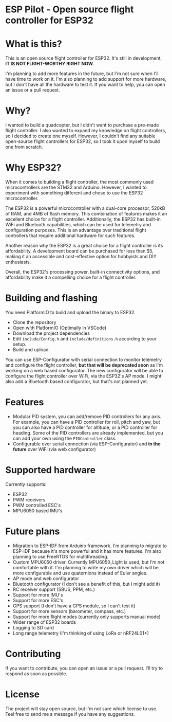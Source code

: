 # ESP Pilot - Open source flight controller for ESP32

# What is this?
This is an open source flight controller for ESP32. It's still in development, <b>IT IS NOT FLIGHT-WORTHY RIGHT NOW.</b>

I'm planning to add more features in the future, but I'm not sure when I'll have time to work on it. I'm also planning to add support for more hardware, but I don't have all the hardware to test it. If you want to help, you can open an issue or a pull request.

# Why?
I wanted to build a quadcopter, but I didn't want to purchase a pre-made flight controller. I also wanted to expand my knowledge on flight controllers, so I decided to create one myself. However, I couldn't find any suitable open-source flight controllers for ESP32, so I took it upon myself to build one from scratch.

# Why ESP32?
When it comes to building a flight controller, the most commonly used microcontrollers are the STM32 and Arduino. However, I wanted to experiment with something different and chose to use the ESP32 microcontroller.

The ESP32 is a powerful microcontroller with a dual-core processor, 520kB of RAM, and 4MB of flash memory. This combination of features makes it an excellent choice for a flight controller. Additionally, the ESP32 has built-in WiFi and Bluetooth capabilities, which can be used for telemetry and configuration purposes. This is an advantage over traditional flight controllers that require additional hardware for such features.

Another reason why the ESP32 is a great choice for a flight controller is its affordability. A development board can be purchased for less than $5, making it an accessible and cost-effective option for hobbyists and DIY enthusiasts.

Overall, the ESP32's processing power, built-in connectivity options, and affordability make it a compelling choice for a flight controller.

# Building and flashing
You need PlatformIO to build and upload the binary to ESP32.
- Clone the repository
- Open with PlatformIO (Optimally in VSCode)
- Download the project dependencies
- Edit `include/Config.h` and `include/definitions.h` according to your setup.
- Build and upload.

You can use ESP-Configurator with serial connection to monitor telemetry and configure the flight controller, <b>but that will be deprecated soon</b> as I'm working on a web based configurator. The new configurator will be able to configure the flight controller over WiFi, via the ESP32's AP mode. I might also add a Bluetooth based configurator, but that's not planned yet.

# Features
- Modular PID system, you can add/remove PID controllers for any axis. For example, you can have a PID controller for roll, pitch and yaw, but you can also have a PID controller for altitude, or a PID controller for heading. Some of the PID controllers are already implemented, but you can add your own using the `PIDController` class.
- Configurable over serial connection (via ESP-Configurator) and <b>in the future</b> over WiFi (via web configurator)

# Supported hardware
Currently supports:
- ESP32
- PWM receivers
- PWM controlled ESC's
- MPU6050 based IMU's

# Future plans
- Migration to ESP-IDF from Arduino framework. I'm planning to migrate to ESP-IDF because it's more powerful and it has more features. I'm also planning to use FreeRTOS for multithreading.
- Custom MPU6050 driver. Currently MPU6050_Light is used, but I'm not comfortable with it. I'm planning to write my own driver which will be more configurable and use quaternions instead of Euler angles.
- AP mode and web configurator
- Bluetooth configurator (I don't see a benefit of this, but I might add it)
- RC receiver support (SBUS, PPM, etc.)
- Support for more IMU's
- Support for more ESC's
- GPS support (I don't have a GPS module, so I can't test it)
- Support for more sensors (barometer, compass, etc.)
- Support for more flight modes (currently only supports manual mode)
- Wider range of ESP32 boards
- Logging to SD card
- Long range telemetry (I'm thinking of using LoRa or nRF24L01+)

# Contributing
If you want to contribute, you can open an issue or a pull request. I'll try to respond as soon as possible.

# License
The project will stay open source, but I'm not sure which license to use. Feel free to send me a message if you have any suggestions.